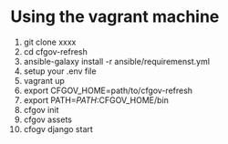 Using the vagrant machine
===

1) git clone xxxx
2) cd cfgov-refresh
3) ansible-galaxy install -r ansible/requiremenst.yml
4) setup your .env file
5) vagrant up
6) export CFGOV_HOME=path/to/cfgov-refresh
7) export PATH=$PATH:$CFGOV_HOME/bin
8) cfgov init
9) cfgov assets
10) cfogv django start
